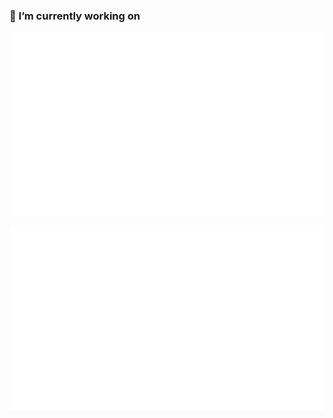 ### 🔭 I’m currently working on 

![](https://github.com/calvarado2004/stats/blob/master/generated/overview.svg)

![](https://github.com/calvarado2004/stats/blob/master/generated/languages.svg)


<!--
**calvarado2004/calvarado2004** is a ✨ _special_ ✨ repository because its `README.md` (this file) appears on your GitHub profile.

Here are some ideas to get you started:

- 🔭 I’m currently working on ...
- 🌱 I’m currently learning ...
- 👯 I’m looking to collaborate on ...
- 🤔 I’m looking for help with ...
- 💬 Ask me about ...
- 📫 How to reach me: ...
- 😄 Pronouns: ...
- ⚡ Fun fact: ...
-->

